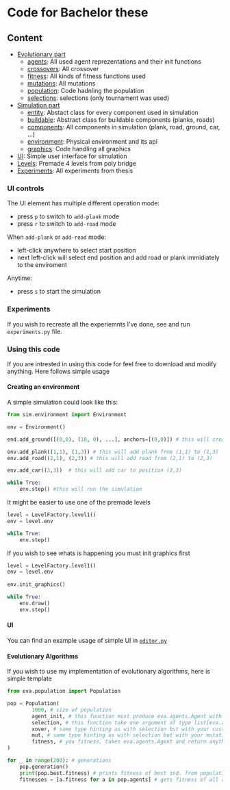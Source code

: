 # Code for Bachelor these

## Content

* [Evolutionary part](./eva)
    * [agents](./eva/agents): All used agent reprezentations and their init functions
    * [crossovers](./eva/crossover): All crossover
    * [fitness](./eva/fitness): All kinds of fitness functions used
    * [mutations](./eva/mutations): All mutations
    * [population](./eva/population): Code hadnling the population
    * [selections](./eva/selections): selections (only tournament was used)
* [Simulation part](./sim)
    * [entity](./sim/): Abstact class for every component used in simulation
    * [buildable](./sim/): Abstract class for buildable components (planks, roads)
    * [components](./sim/): All components in simulation (plank, road, ground, car, ...)
    * [environment](./sim/): Physical environment and its api
    * [graphics](./sim/): Code handling all graphics
* [UI](./sim/ui): Simple user interface for simulation
* [Levels](./level): Premade 4 levels from poly bridge
* [Experiments](./experiments): All experiments from thesis


### UI controls

The UI element has multiple different operation mode:
* press `p` to switch to `add-plank` mode
* press `r` to switch to `add-road` mode

When `add-plank` or `add-road` mode:
* left-click anywhere to select start position
* next left-click will select end position and add road or plank immidiately to the enviroment

Anytime:
* press `s` to start the simulation

### Experiments

If you wish to recreate all the experiemnts I've done, see and run `experiments.py` file.

### Using this code

If you are intrested in using this code for feel free to download and modify anything. Here follows simple usage

#### Creating an environment

A simple simulation could look like this:

```python
from sim.environment import Environment

env = Environment()

end.add_ground([(0,0), (10, 0), ...], anchors=[(0,0)]) # this will create solid ground from (0,0) to (10,0) with one anchor at (0,0)

env.add_plank((1,1), (1,3)) # this will add plank from (1,1) to (1,3)
env.add_road((2,1), (2,3)) # this will add road from (2,1) to (2,3)

env.add_car((3,3))  # this will add car to position (3,3)

while True:
    env.step() #this will run the simulation 
```

It might be easier to use one of the premade levels

```python
level = LevelFactory.level1()
env = level.env

while True:
    env.step()
```

If you wish to see whats is happening you must init graphics first


```python
level = LevelFactory.level1()
env = level.env
   
env.init_graphics()

while True:
    env.draw()
    env.step()
```

#### UI

You can find an example usage of simple UI in [`editor.py`](./editor.py)


#### Evolutionary Algorithms

If you wish to use my implementation of evolutionary algorithms, here is simple template

```python
from eva.population import Population 

pop = Population(
        1000, # size of population
        agent_init, # this function must produce eva.agents.Agent with you custom genome
        selection, # this function take one argument of type list[eva.agents.Agent] and must return list[eva.agents.Agent] with you custom selection
        xover, # same type hinting as with selection but with your custom crossover,
        mut, # same type hinting as with selection but with your mutation
        fitness, # you fitness, takes eva.agents.Agent and return anything that is comparable with <
)

for _ in range(200): # generations
    pop.generation()
    print(pop.best.fitness) # prints fitness of best ind. from population
    fitnesses = [a.fitness for a in pop.agents] # gets fitness of all agents in population 
```
